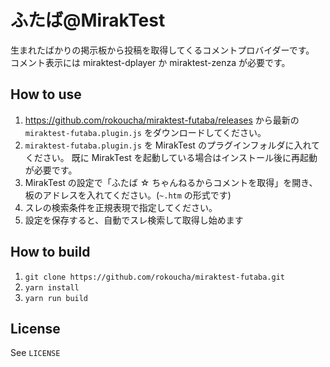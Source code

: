 # ふたば@MirakTest

生まれたばかりの掲示板から投稿を取得してくるコメントプロバイダーです。
コメント表示には miraktest-dplayer か miraktest-zenza が必要です。

## How to use

1. https://github.com/rokoucha/miraktest-futaba/releases から最新の `miraktest-futaba.plugin.js` をダウンロードしてください。
1. `miraktest-futaba.plugin.js` を MirakTest のプラグインフォルダに入れてください。
   既に MirakTest を起動している場合はインストール後に再起動が必要です。
1. MirakTest の設定で「ふたば ☆ ちゃんねるからコメントを取得」を開き、板のアドレスを入れてください。(`~.htm` の形式です)
1. スレの検索条件を正規表現で指定してください。
1. 設定を保存すると、自動でスレ検索して取得し始めます

## How to build

1. `git clone https://github.com/rokoucha/miraktest-futaba.git`
1. `yarn install`
1. `yarn run build`

## License

See `LICENSE`
